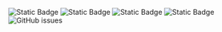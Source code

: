 ![Static Badge](https://img.shields.io/badge/blacklists-61-000000) ![Static Badge](https://img.shields.io/badge/blacklisted-2944362-cc0000) ![Static Badge](https://img.shields.io/badge/whitelisted-2254-00CC00) ![Static Badge](https://img.shields.io/badge/streaming_blacklist-28107-000000) ![GitHub issues](https://img.shields.io/github/issues/fabriziosalmi/blacklists)
